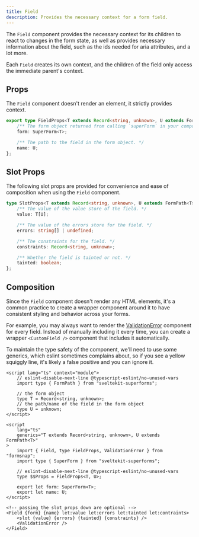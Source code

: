 ```yaml
---
title: Field
description: Provides the necessary context for a form field.
---
```


The `Field` component provides the necessary context for its children to react
to changes in the form state, as well as provides necessary information about the field,
such as the ids needed for aria attributes, and a lot more.

Each `Field` creates its own context, and the children of the field only access
the immediate parent's context.

## Props

The `Field` component doesn't render an element, it strictly provides context.

```ts
export type FieldProps<T extends Record<string, unknown>, U extends FormPath<T>> = {
	/** The form object returned from calling `superForm` in your component. */
	form: SuperForm<T>;

	/** The path to the field in the form object. */
	name: U;
};
```

## Slot Props

The following slot props are provided for convenience and ease of composition when using the `Field` component.

```ts
type SlotProps<T extends Record<string, unknown>, U extends FormPath<T>> = {
	/** The value of the value store of the field. */
	value: T[U];

	/** The value of the errors store for the field. */
	errors: string[] | undefined;

	/** The constraints for the field. */
	constraints: Record<string, unknown>;

	/** Whether the field is tainted or not. */
	tainted: boolean;
};
```

## Composition

Since the `Field` component doesn't render any HTML elements, it's a common practice to create a wrapper component around it to have consistent styling and behavior across your forms.

For example, you may always want to render the [ValidationError](/docs/components/validation-error) component for every field. Instead of manually including it every time, you can create a wrapper `<CustomField />` component that includes it automatically.

To maintain the type safety of the component, we'll need to use some generics, which eslint sometimes complains about, so if you see a yellow squiggly line, it's likely a false positive and you can ignore it.

```svelte showLineNumbers title="CustomField.svelte"
<script lang="ts" context="module">
	// eslint-disable-next-line @typescript-eslint/no-unused-vars
	import type { FormPath } from "sveltekit-superforms";

	// the form object
	type T = Record<string, unknown>;
	// the path/name of the field in the form object
	type U = unknown;
</script>

<script
	lang="ts"
	generics="T extends Record<string, unknown>, U extends FormPath<T>"
>
	import { Field, type FieldProps, ValidationError } from "formsnap";
	import type { SuperForm } from "sveltekit-superforms";

	// eslint-disable-next-line @typescript-eslint/no-unused-vars
	type $$Props = FieldProps<T, U>;

	export let form: SuperForm<T>;
	export let name: U;
</script>

<!-- passing the slot props down are optional -->
<Field {form} {name} let:value let:errors let:tainted let:contraints>
	<slot {value} {errors} {tainted} {constraints} />
	<ValidationError />
</Field>
```
